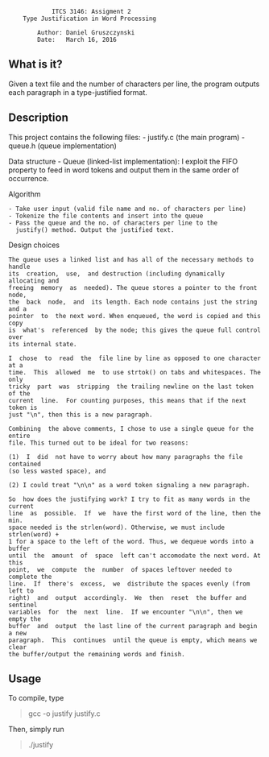                 ITCS 3146: Assigment 2
        Type Justification in Word Processing

            Author: Daniel Gruszczynski
            Date:   March 16, 2016

What is it?
----------------

Given a text file and the number of characters per line, the program 
outputs each paragraph in a type-justified format. 


Description
----------------

This project contains the following files:
    - justify.c (the main program)
    - queue.h   (queue implementation)
    
Data structure
    - Queue (linked-list implementation): I exploit the FIFO property
      to feed in word tokens and output them in the same order of
      occurrence.

Algorithm

    - Take user input (valid file name and no. of characters per line)
    - Tokenize the file contents and insert into the queue
    - Pass the queue and the no. of characters per line to the 
      justify() method. Output the justified text.

Design choices

    The queue uses a linked list and has all of the necessary methods to handle
    its  creation,  use,  and destruction (including dynamically allocating and
    freeing  memory  as  needed). The queue stores a pointer to the front node,
    the  back  node,  and  its length. Each node contains just the string and a
    pointer  to  the next word. When enqueued, the word is copied and this copy
    is  what's  referenced  by the node; this gives the queue full control over
    its internal state. 

    I  chose  to  read  the  file line by line as opposed to one character at a
    time.  This  allowed  me  to use strtok() on tabs and whitespaces. The only
    tricky  part  was  stripping  the trailing newline on the last token of the
    current  line.  For counting purposes, this means that if the next token is
    just "\n", then this is a new paragraph. 

    Combining  the above comments, I chose to use a single queue for the entire
    file. This turned out to be ideal for two reasons: 

    (1)  I  did  not have to worry about how many paragraphs the file contained
    (so less wasted space), and 

    (2) I could treat "\n\n" as a word token signaling a new paragraph. 

    So  how does the justifying work? I try to fit as many words in the current
    line  as  possible.  If  we  have the first word of the line, then the min.
    space needed is the strlen(word). Otherwise, we must include strlen(word) +
    1 for a space to the left of the word. Thus, we dequeue words into a buffer
    until  the  amount  of  space  left can't accomodate the next word. At this
    point,  we  compute  the  number  of spaces leftover needed to complete the
    line.  If  there's  excess,  we  distribute the spaces evenly (from left to
    right)  and  output  accordingly.  We  then  reset  the buffer and sentinel
    variables  for  the  next  line.  If we encounter "\n\n", then we empty the
    buffer  and  output  the last line of the current paragraph and begin a new
    paragraph.  This  continues  until the queue is empty, which means we clear
    the buffer/output the remaining words and finish. 

Usage
----------------

To compile, type 
> gcc -o justify justify.c

Then, simply run 
> ./justify


